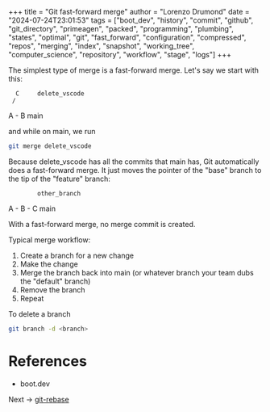 +++
title = "Git fast-forward merge"
author = "Lorenzo Drumond"
date = "2024-07-24T23:01:53"
tags = ["boot_dev",  "history",  "commit",  "github",  "git_directory",  "primeagen",  "packed",  "programming",  "plumbing",  "states",  "optimal",  "git",  "fast_forward",  "configuration",  "compressed",  "repos",  "merging",  "index",  "snapshot",  "working_tree",  "computer_science",  "repository",  "workflow",  "stage",  "logs"]
+++



The simplest type of merge is a fast-forward merge. Let's say we start with this:

      C     delete_vscode
     /
A - B       main

and while on main, we run

```bash
git merge delete_vscode
```

Because delete_vscode has all the commits that main has, Git automatically does a fast-forward merge. It just moves the pointer of the "base" branch to the tip of the "feature" branch:

            other_branch
A - B - C   main

With a fast-forward merge, no merge commit is created.

Typical merge workflow:

1. Create a branch for a new change
2. Make the change
3. Merge the branch back into main (or whatever branch your team dubs the "default" branch)
4. Remove the branch
5. Repeat

To delete a branch

```bash
git branch -d <branch>
```


# References

- boot.dev

Next -> [git-rebase](/wiki/git-rebase/)
